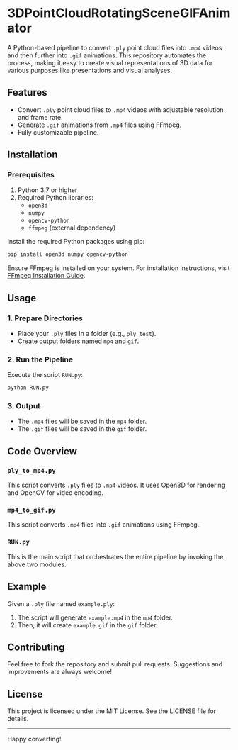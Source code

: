 
# 3DPointCloudRotatingSceneGIFAnimator

A Python-based pipeline to convert `.ply` point cloud files into `.mp4` videos and then further into `.gif` animations. This repository automates the process, making it easy to create visual representations of 3D data for various purposes like presentations and visual analyses.

## Features
- Convert `.ply` point cloud files to `.mp4` videos with adjustable resolution and frame rate.
- Generate `.gif` animations from `.mp4` files using FFmpeg.
- Fully customizable pipeline.

## Installation
### Prerequisites
1. Python 3.7 or higher
2. Required Python libraries:
   - `open3d`
   - `numpy`
   - `opencv-python`
   - `ffmpeg` (external dependency)

Install the required Python packages using pip:
```bash
pip install open3d numpy opencv-python
```

Ensure FFmpeg is installed on your system. For installation instructions, visit [FFmpeg Installation Guide](https://ffmpeg.org/download.html).

## Usage

### 1. Prepare Directories
- Place your `.ply` files in a folder (e.g., `ply_test`).
- Create output folders named `mp4` and `gif`.

### 2. Run the Pipeline
Execute the script `RUN.py`:
```bash
python RUN.py
```

### 3. Output
- The `.mp4` files will be saved in the `mp4` folder.
- The `.gif` files will be saved in the `gif` folder.

## Code Overview

### `ply_to_mp4.py`
This script converts `.ply` files to `.mp4` videos. It uses Open3D for rendering and OpenCV for video encoding.

### `mp4_to_gif.py`
This script converts `.mp4` files into `.gif` animations using FFmpeg.

### `RUN.py`
This is the main script that orchestrates the entire pipeline by invoking the above two modules.

## Example
Given a `.ply` file named `example.ply`:
1. The script will generate `example.mp4` in the `mp4` folder.
2. Then, it will create `example.gif` in the `gif` folder.

## Contributing
Feel free to fork the repository and submit pull requests. Suggestions and improvements are always welcome!

## License
This project is licensed under the MIT License. See the LICENSE file for details.

---

Happy converting!
